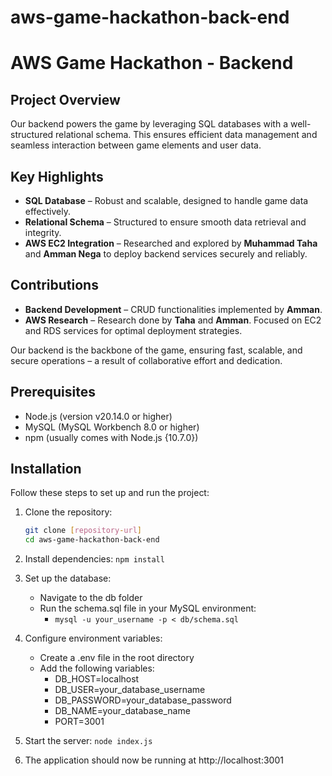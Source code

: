 # aws-game-hackathon-back-end

# AWS Game Hackathon - Backend  

## Project Overview  
Our backend powers the game by leveraging SQL databases with a well-structured relational schema. This ensures efficient data management and seamless interaction between game elements and user data.  

## Key Highlights  
- **SQL Database** – Robust and scalable, designed to handle game data effectively.  
- **Relational Schema** – Structured to ensure smooth data retrieval and integrity.  
- **AWS EC2 Integration** – Researched and explored by **Muhammad Taha** and **Amman Nega** to deploy backend services securely and reliably.  

## Contributions  
- **Backend Development** – CRUD functionalities implemented by **Amman**.  
- **AWS Research** – Research done by **Taha** and **Amman**. Focused on EC2 and RDS services for optimal deployment strategies.  

Our backend is the backbone of the game, ensuring fast, scalable, and secure operations – a result of collaborative effort and dedication.  

## Prerequisites
- Node.js (version v20.14.0 or higher)
- MySQL (MySQL Workbench 8.0 or higher)
- npm (usually comes with Node.js {10.7.0})

## Installation
Follow these steps to set up and run the project:

1. Clone the repository:
   ```bash
   git clone [repository-url]
   cd aws-game-hackathon-back-end

2. Install dependencies:
   `npm install`

3. Set up the database:
    - Navigate to the db folder
    - Run the schema.sql file in your MySQL environment:
        - `mysql -u your_username -p < db/schema.sql`

4. Configure environment variables:
    - Create a .env file in the root directory
    - Add the following variables:
        - DB_HOST=localhost
        - DB_USER=your_database_username
        - DB_PASSWORD=your_database_password
        - DB_NAME=your_database_name
        - PORT=3001

5. Start the server:
    `node index.js`

6. The application should now be running at http://localhost:3001